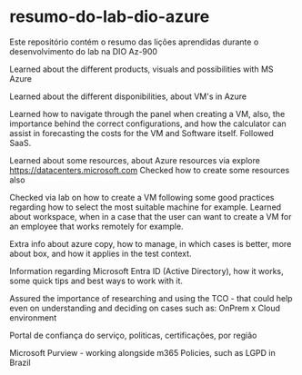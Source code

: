 # resumo-do-lab-dio-azure
Este repositório contém o resumo das lições aprendidas durante o desenvolvimento do lab na DIO Az-900



Learned about the different products, visuals and possibilities with MS Azure


Learned about the different disponibilities, about VM's in Azure


Learned how to navigate through the panel when creating a VM, also, the importance behind the correct configurations, and how the calculator can assist in forecasting the costs for the VM and Software itself. Followed SaaS.


Learned about some resources, about Azure resources via explore https://datacenters.microsoft.com
Checked how to create some resources also

Checked via lab on how to create a VM following some good practices regarding how to select the most suitable machine for example. 
Learned about workspace, when in a case that the user can want to create a VM for an employee that works remotely for example.

Extra info about azure copy, how to manage, in which cases is better, more about box, and how it applies in the test context.

Information regarding Microsoft Entra ID (Active Directory), how it works, some quick tips and best ways to work with it.

Assured the importance of researching and using the TCO - that could help even on understanding and deciding on cases such as: OnPrem x Cloud environment 

Portal de confiança do serviço, politicas, certificações, por região

Microsoft Purview - working alongside m365
Policies, such as LGPD in Brazil
